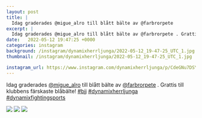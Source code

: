 ```yaml
---
layout: post
title: |
  Idag graderades @migue_alro till blått bälte av @farbrorpete 
excerpt: |
  Idag graderades @migue_alro till blått bälte av @farbrorpete . Grattis till klubbens färskaste blåbälte!   
date:   2022-05-12 19:47:25 +0000
categories: instagram
background: /instagram/dynamixherrljunga/2022-05-12_19-47-25_UTC_1.jpg
thumbnail: /instagram/dynamixherrljunga/2022-05-12_19-47-25_UTC_1.jpg

instagram_url: https://www.instagram.com/dynamixherrljunga/p/CdeGNu7DSYt
---
```

Idag graderades [@migue_alro](https://www.instagram.com/migue_alro/) till blått bälte av [@farbrorpete](https://www.instagram.com/farbrorpete/) . Grattis till klubbens färskaste blåbälte! [#bjj](https://www.instagram.com/explore/tags/bjj/) [#dynamixherrljunga](https://www.instagram.com/explore/tags/dynamixherrljunga/) [#dynamixfightingsports](https://www.instagram.com/explore/tags/dynamixfightingsports/)



<img src='{{ site.baseurl }}/instagram/dynamixherrljunga/2022-05-12_19-47-25_UTC_1.jpg' class='img-fluid' />


<img src='{{ site.baseurl }}/instagram/dynamixherrljunga/2022-05-12_19-47-25_UTC_2.jpg' class='img-fluid' />


<img src='{{ site.baseurl }}/instagram/dynamixherrljunga/2022-05-12_19-47-25_UTC_3.jpg' class='img-fluid' />
